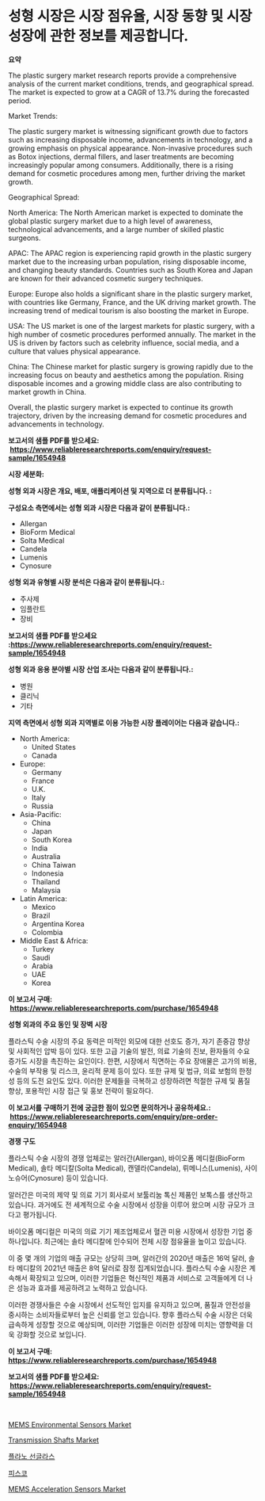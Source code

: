 <p><h1>성형 시장은 시장 점유율, 시장 동향 및 시장 성장에 관한 정보를 제공합니다.</h1></p><p><strong>요약</strong></p>
<p><p>The plastic surgery market research reports provide a comprehensive analysis of the current market conditions, trends, and geographical spread. The market is expected to grow at a CAGR of 13.7% during the forecasted period.</p><p>Market Trends:</p><p>The plastic surgery market is witnessing significant growth due to factors such as increasing disposable income, advancements in technology, and a growing emphasis on physical appearance. Non-invasive procedures such as Botox injections, dermal fillers, and laser treatments are becoming increasingly popular among consumers. Additionally, there is a rising demand for cosmetic procedures among men, further driving the market growth.</p><p>Geographical Spread:</p><p>North America: The North American market is expected to dominate the global plastic surgery market due to a high level of awareness, technological advancements, and a large number of skilled plastic surgeons.</p><p>APAC: The APAC region is experiencing rapid growth in the plastic surgery market due to the increasing urban population, rising disposable income, and changing beauty standards. Countries such as South Korea and Japan are known for their advanced cosmetic surgery techniques.</p><p>Europe: Europe also holds a significant share in the plastic surgery market, with countries like Germany, France, and the UK driving market growth. The increasing trend of medical tourism is also boosting the market in Europe.</p><p>USA: The US market is one of the largest markets for plastic surgery, with a high number of cosmetic procedures performed annually. The market in the US is driven by factors such as celebrity influence, social media, and a culture that values physical appearance.</p><p>China: The Chinese market for plastic surgery is growing rapidly due to the increasing focus on beauty and aesthetics among the population. Rising disposable incomes and a growing middle class are also contributing to market growth in China.</p><p>Overall, the plastic surgery market is expected to continue its growth trajectory, driven by the increasing demand for cosmetic procedures and advancements in technology.</p></p>
<p><strong>보고서의 샘플 PDF를 받으세요: &nbsp;<a href="https://www.reliableresearchreports.com/enquiry/request-sample/1654948">https://www.reliableresearchreports.com/enquiry/request-sample/1654948</a></strong></p>
<p><strong>시장 세분화:</strong></p>
<p><strong> 성형 외과 시장은 개요, 배포, 애플리케이션 및 지역으로 더 분류됩니다. :</strong></p>
<p><strong>구성요소 측면에서는 성형 외과 시장은 다음과 같이 분류됩니다.:</strong></p>
<p><ul><li>Allergan</li><li>BioForm Medical</li><li>Solta Medical</li><li>Candela</li><li>Lumenis</li><li>Cynosure</li></ul></p>
<p><strong> 성형 외과 유형별 시장 분석은 다음과 같이 분류됩니다.:</strong></p>
<p><ul><li>주사제</li><li>임플란트</li><li>장비</li></ul></p>
<p><strong>보고서의 샘플 PDF를 받으세요 :<a href="https://www.reliableresearchreports.com/enquiry/request-sample/1654948">https://www.reliableresearchreports.com/enquiry/request-sample/1654948</a></strong></p>
<p><strong> 성형 외과 응용 분야별 시장 산업 조사는 다음과 같이 분류됩니다.:</strong></p>
<p><ul><li>병원</li><li>클리닉</li><li>기타</li></ul></p>
<p><strong>지역 측면에서 성형 외과 지역별로 이용 가능한 시장 플레이어는 다음과 같습니다.:</strong></p>
<p><ul>
    <li>
        North America:
        <ul>
            <li>United States</li>
            <li>Canada</li>
        </ul>
    </li>
    <li>
        Europe:
        <ul>
            <li>Germany</li>
            <li>France</li>
            <li>U.K.</li>
            <li>Italy</li>
            <li>Russia</li>
        </ul>
    </li>
    <li>
        Asia-Pacific:
        <ul>
            <li>China</li>
            <li>Japan</li>
            <li>South Korea</li>
            <li>India</li>
            <li>Australia</li>
            <li>China Taiwan</li>
            <li>Indonesia</li>
            <li>Thailand</li>
            <li>Malaysia</li>
        </ul>
    </li>
    <li>
        Latin America:
        <ul>
            <li>Mexico</li>
            <li>Brazil</li>
            <li>Argentina Korea</li>
            <li>Colombia</li>
        </ul>
    </li>
    <li>
        Middle East & Africa:
        <ul>
            <li>Turkey</li>
            <li>Saudi</li>
            <li>Arabia</li>
            <li>UAE</li>
            <li>Korea</li>
        </ul>
    </li>
    </ul></p>
<p><strong>이 보고서 구매: &nbsp;<a href="https://www.reliableresearchreports.com/purchase/1654948">https://www.reliableresearchreports.com/purchase/1654948</a></strong></p>
<p><strong>성형 외과의 주요 동인 및 장벽 시장</strong></p>
<p><p>플라스틱 수술 시장의 주요 동력은 미적인 외모에 대한 선호도 증가, 자기 존중감 향상 및 사회적인 압박 등이 있다. 또한 고급 기술의 발전, 의료 기술의 진보, 환자들의 수요 증가도 시장을 촉진하는 요인이다. 한편, 시장에서 직면하는 주요 장애물은 고가의 비용, 수술의 부작용 및 리스크, 윤리적 문제 등이 있다. 또한 규제 및 법규, 의료 보험의 한정성 등의 도전 요인도 있다. 이러한 문제들을 극복하고 성장하려면 적절한 규제 및 품질 향상, 포용적인 시장 접근 및 홍보 전략이 필요하다.</p></p>
<p><strong>이 보고서를 구매하기 전에 궁금한 점이 있으면 문의하거나 공유하세요.: &nbsp;<a href="https://www.reliableresearchreports.com/enquiry/pre-order-enquiry/1654948">https://www.reliableresearchreports.com/enquiry/pre-order-enquiry/1654948</a></strong></p>
<p><strong>경쟁 구도</strong></p>
<p><p>플라스틱 수술 시장의 경쟁 업체로는 알러간(Allergan), 바이오폼 메디컬(BioForm Medical), 솔타 메디칼(Solta Medical), 캔델라(Candela), 뤼메니스(Lumenis), 사이노슈어(Cynosure) 등이 있습니다.</p><p>알러간은 미국의 제약 및 의료 기기 회사로서 보툴리눔 톡신 제품인 보톡스를 생산하고 있습니다. 과거에도 전 세계적으로 수술 시장에서 성장을 이루어 왔으며 시장 규모가 크다고 평가됩니다.</p><p>바이오폼 메디컬은 미국의 의료 기기 제조업체로서 혈관 미용 시장에서 성장한 기업 중 하나입니다. 최근에는 솔타 메디칼에 인수되어 전체 시장 점유율을 높이고 있습니다.</p><p>이 중 몇 개의 기업의 매출 규모는 상당히 크며, 알러간의 2020년 매출은 16억 달러, 솔타 메디칼의 2021년 매출은 8억 달러로 잠정 집계되었습니다. 플라스틱 수술 시장은 계속해서 확장되고 있으며, 이러한 기업들은 혁신적인 제품과 서비스로 고객들에게 더 나은 성능과 효과를 제공하려고 노력하고 있습니다.</p><p>이러한 경쟁사들은 수술 시장에서 선도적인 입지를 유지하고 있으며, 품질과 안전성을 중시하는 소비자들로부터 높은 신뢰를 얻고 있습니다. 향후 플라스틱 수술 시장은 더욱 급속하게 성장할 것으로 예상되며, 이러한 기업들은 이러한 성장에 미치는 영향력을 더욱 강화할 것으로 보입니다.</p></p>
<p><strong>이 보고서 구매: &nbsp; <a href="https://www.reliableresearchreports.com/purchase/1654948">https://www.reliableresearchreports.com/purchase/1654948</a></strong></p>
<p><strong>보고서의 샘플 PDF를 받으세요: &nbsp;<a href="https://www.reliableresearchreports.com/enquiry/request-sample/1654948">https://www.reliableresearchreports.com/enquiry/request-sample/1654948</a></strong><strong></strong></p>
<p>&nbsp;</p>
<p><p><a href="https://github.com/angelajermaine/Market-Research-Report-List-2/blob/main/mems-environmental-sensors-market.md">MEMS Environmental Sensors Market</a></p><p><a href="https://issuu.com/reportprime-2/docs/transmission-shafts-market-size-2030.pptx">Transmission Shafts Market</a></p><p><a href="https://github.com/Penelolack456456/Market-Research-Report-List-1/blob/main/853498912981.md">플라노 선글라스</a></p><p><a href="https://github.com/vsr06p4p49/Market-Research-Report-List-1/blob/main/469556312980.md">피스코</a></p><p><a href="https://github.com/provorikovar/Market-Research-Report-List-3/blob/main/mems-acceleration-sensors-market.md">MEMS Acceleration Sensors Market</a></p></p>